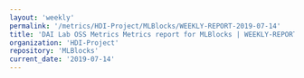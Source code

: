 ```yaml
---
layout: 'weekly'
permalink: '/metrics/HDI-Project/MLBlocks/WEEKLY-REPORT-2019-07-14'
title: 'DAI Lab OSS Metrics Metrics report for MLBlocks | WEEKLY-REPORT-2019-07-14'
organization: 'HDI-Project'
repository: 'MLBlocks'
current_date: '2019-07-14'
---
```

